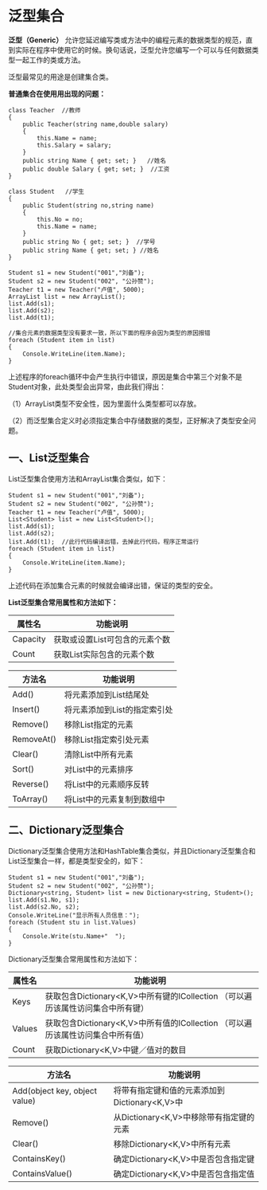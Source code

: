 # 泛型集合

**泛型（Generic）** 允许您延迟编写类或方法中的编程元素的数据类型的规范，直到实际在程序中使用它的时候。换句话说，泛型允许您编写一个可以与任何数据类型一起工作的类或方法。 

泛型最常见的用途是创建集合类。

**普通集合在使用用出现的问题：**

```
class Teacher  //教师
{
    public Teacher(string name,double salary)
    {
        this.Name = name;
        this.Salary = salary;
    }
    public string Name { get; set; }   //姓名
    public double Salary { get; set; }  //工资
}
```

```
class Student	//学生
{
    public Student(string no,string name)
    {
        this.No = no;
        this.Name = name;
    }
    public string No { get; set; }  //学号
    public string Name { get; set; } //姓名
}
```

```
Student s1 = new Student("001","刘备");
Student s2 = new Student("002", "公孙赞");
Teacher t1 = new Teacher("卢值", 5000);
ArrayList list = new ArrayList();
list.Add(s1);
list.Add(s2);
list.Add(t1);

//集合元素的数据类型没有要求一致，所以下面的程序会因为类型的原因报错
foreach (Student item in list)
{
    Console.WriteLine(item.Name);
}
```

上述程序的foreach循环中会产生执行中错误，原因是集合中第三个对象不是Student对象，此处类型会出异常，由此我们得出：

（1）ArrayList类型不安全性，因为里面什么类型都可以存放。

（2）而泛型集合定义时必须指定集合中存储数据的类型，正好解决了类型安全问题。

## 一、List泛型集合

List泛型集合使用方法和ArrayList集合类似，如下：

```
Student s1 = new Student("001","刘备");
Student s2 = new Student("002", "公孙赞");
Teacher t1 = new Teacher("卢值", 5000);
List<Student> list = new List<Student>();
list.Add(s1);
list.Add(s2);
list.Add(t1);  //此行代码编译出错，去掉此行代码，程序正常运行
foreach (Student item in list)
{
    Console.WriteLine(item.Name);
}
```

上述代码在添加集合元素的时候就会编译出错，保证的类型的安全。

**List泛型集合常用属性和方法如下：**

| **属性名** | **功能说明**                      |
| ---------- | --------------------------------- |
| Capacity   | 获取或设置List<T>可包含的元素个数 |
| Count      | 获取List<T>实际包含的元素个数     |

| **方法名** | **功能说明**                    |
| ---------- | ------------------------------- |
| Add()      | 将元素添加到List<T>结尾处       |
| Insert()   | 将元素添加到List<T>的指定索引处 |
| Remove()   | 移除List<T>指定的元素           |
| RemoveAt() | 移除List<T>指定索引处元素       |
| Clear()    | 清除List<T>中所有元素           |
| Sort()     | 对List<T>中的元素排序           |
| Reverse()  | 将List<T>中的元素顺序反转       |
| ToArray()  | 将List<T>中的元素复制到数组中   |

## 二、Dictionary泛型集合

Dictionary泛型集合使用方法和HashTable集合类似，并且Dictionary泛型集合和List泛型集合一样，都是类型安全的，如下：

```
Student s1 = new Student("001","刘备");
Student s2 = new Student("002", "公孙赞");
Dictionary<string, Student> list = new Dictionary<string, Student>();
list.Add(s1.No, s1);
list.Add(s2.No, s2);
Console.WriteLine("显示所有人员信息：");
foreach (Student stu in list.Values)
{
	Console.Write(stu.Name+"  ");
}
```

Dictionary泛型集合常用属性和方法如下：

| **属性名** | **功能说明**                                                 |
| ---------- | ------------------------------------------------------------ |
| Keys       | 获取包含Dictionary<K,V>中所有键的ICollection  （可以遍历该属性访问集合中所有键） |
| Values     | 获取包含Dictionary<K,V>中所有值的ICollection  （可以遍历该属性访问集合中所有值） |
| Count      | 获取Dictionary<K,V>中键／值对的数目                          |

| **方法名**                    | **功能说明**                                  |
| ----------------------------- | --------------------------------------------- |
| Add(object key, object value) | 将带有指定键和值的元素添加到Dictionary<K,V>中 |
| Remove()                      | 从Dictionary<K,V>中移除带有指定键的元素       |
| Clear()                       | 移除Dictionary<K,V>中所有元素                 |
| ContainsKey()                 | 确定Dictionary<K,V>中是否包含指定键           |
| ContainsValue()               | 确定Dictionary<K,V>中是否包含指定值           |

